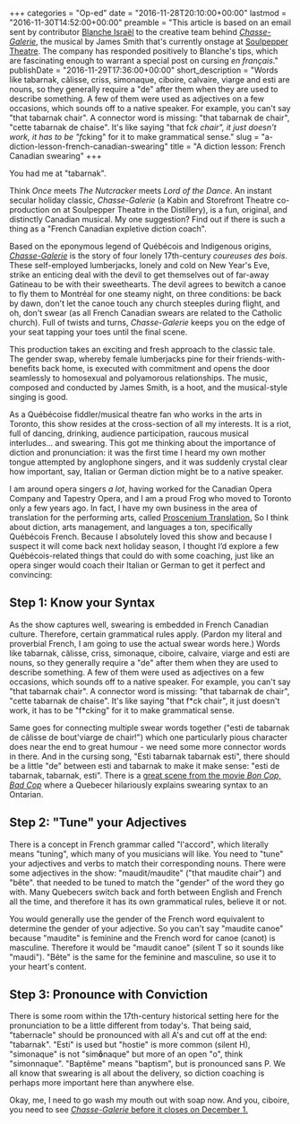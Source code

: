 +++
categories = "Op-ed"
date = "2016-11-28T20:10:00+00:00"
lastmod = "2016-11-30T14:52:00+00:00"
preamble = "This article is based on an email sent by contributor [Blanche Israël](/authors/blanche-israel/) to the creative team behind [*Chasse-Galerie*](https://www.soulpepper.ca/performances/chasse-galerie/2003), the musical by James Smith that's currently onstage at [Soulpepper Theatre](https://www.soulpepper.ca/). The company has responded positively to Blanche's tips, which are fascinating enough to warrant a special post on cursing *en français*."
publishDate = "2016-11-29T17:36:00+00:00"
short_description = "Words like tabarnak, câlisse, criss, simonaque, ciboire, calvaire, viarge and esti are nouns, so they generally require a \"de\" after them when they are used to describe something. A few of them were used as adjectives on a few occasions, which sounds off to a native speaker. For example, you can't say \"that tabarnak chair\". A connector word is missing: \"that tabarnak de chair\", \"cette tabarnak de chaise\". It's like saying \"that f*ck chair\", it just doesn't work, it has to be \"f*cking\" for it to make grammatical sense."
slug = "a-diction-lesson-french-canadian-swearing"
title = "A diction lesson: French Canadian swearing"
+++

You had me at "tabarnak".

Think *Once* meets *The Nutcracker* meets *Lord of the Dance*. An instant secular holiday classic, *Chasse-Galerie* (a Kabìn and Storefront Theatre co-production on at Soulpepper Theatre in the Distillery), is a fun, original, and distinctly Canadian musical. My one suggestion? Find out if there is such a thing as a "French Canadian expletive diction coach".

Based on the eponymous legend of Québécois and Indigenous origins, [*Chasse-Galerie*](https://www.soulpepper.ca/performances/chasse-galerie/2003) is the story of four lonely 17th-century *coureuses des bois*. These self-employed lumberjacks, lonely and cold on New Year's Eve, strike an enticing deal with the devil to get themselves out of far-away Gatineau to be with their sweethearts. The devil agrees to bewitch a canoe to fly them to Montréal for one steamy night, on three conditions: be back by dawn, don't let the canoe touch any church steeples during flight, and oh, don't swear (as all French Canadian swears are related to the Catholic church). Full of twists and turns, *Chasse-Galerie* keeps you on the edge of your seat tapping your toes until the final scene.

This production takes an exciting and fresh approach to the classic tale. The gender swap, whereby female lumberjacks pine for their friends-with-benefits back home, is executed with commitment and opens the door seamlessly to homosexual and polyamorous relationships. The music, composed and conducted by James Smith, is a hoot, and the musical-style singing is good.

As a Québécoise fiddler/musical theatre fan who works in the arts in Toronto, this show resides at the cross-section of all my interests. It is a riot, full of dancing, drinking, audience participation, raucous musical interludes… and swearing. This got me thinking about the importance of diction and pronunciation: it was the first time I heard my own mother tongue attempted by anglophone singers, and it was suddenly crystal clear how important, say, Italian or German diction might be to a native speaker.

I am around opera singers *a lot*, having worked for the Canadian Opera Company and Tapestry Opera, and I am a proud Frog who moved to Toronto only a few years ago. In fact, I have my own business in the area of translation for the performing arts, called [Proscenium Translation.](http://www.prosceniumtr.com/) So I think about diction, arts management, and languages a ton, specifically Québécois French. Because I absolutely loved this show and because I suspect it will come back next holiday season, I thought I’d explore a few Québécois-related things that could do with some coaching, just like an opera singer would coach their Italian or German to get it perfect and convincing:


## Step 1: Know your Syntax


As the show captures well, swearing is embedded in French Canadian culture. Therefore, certain grammatical rules apply. (Pardon my literal and proverbial French, I am going to use the actual swear words here.) Words like tabarnak, câlisse, criss, simonaque, ciboire, calvaire, viarge and esti are nouns, so they generally require a "de" after them when they are used to describe something. A few of them were used as adjectives on a few occasions, which sounds off to a native speaker. For example, you can't say "that tabarnak chair". A connector word is missing: "that tabarnak de chair", "cette tabarnak de chaise". It's like saying "that f\*ck chair", it just doesn't work, it has to be "f\*cking" for it to make grammatical sense. 

Same goes for connecting multiple swear words together ("esti de tabarnak de câlisse de bout'viarge de chair!") which one particularly pious character does near the end to great humour - we need some more connector words in there. And in the cursing song, "Esti tabarnak tabarnak esti", there should be a little "de" between esti and tabarnak to make it make sense: "esti de tabarnak, tabarnak, esti". There is a [great scene from the movie *Bon Cop, Bad Cop*](https://www.youtube.com/watch?v=KUGW0jszPzo) where a Quebecer hilariously explains swearing syntax to an Ontarian.

## Step 2: "Tune" your Adjectives

There is a concept in French grammar called "l'accord", which literally means "tuning", which many of you musicians will like. You need to "tune" your adjectives and verbs to match their corresponding nouns. There were some adjectives in the show: "maudit/maudite" ("that maudite chair") and "bête". that needed to be tuned to match the "gender" of the word they go with. Many Quebecers switch back and forth between English and French all the time, and therefore it has its own grammatical rules, believe it or not. 

You would generally use the gender of the French word equivalent to determine the gender of your adjective. So you can't say "maudite canoe" because "maudite" is feminine and the French word for canoe (canot) is masculine. Therefore it would be "maudit canoe" (silent T so it sounds like "maudi"). "Bête" is the same for the feminine and masculine, so use it to your heart's content.

## Step 3: Pronounce with Conviction

There is some room within the 17th-century historical setting here for the pronunciation to be a little different from today's. That being said, "tabernacle" should be pronounced with all A's and cut off at the end: "tabarnak". "Esti" is used but "hostie" is more common (silent H), "simonaque" is not "sim**ô**naque" but more of an open "o", think "simonnaque". "Baptême" means "baptism", but is pronounced sans P.  We all know that swearing is all about the delivery, so diction coaching is perhaps more important here than anywhere else.

Okay, me, I need to go wash my mouth out with soap now. And you, ciboire, you need to see [*Chasse-Galerie* before it closes on December 1.](https://www.soulpepper.ca/performances/chasse-galerie/2003) 
